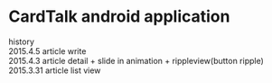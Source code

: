 # CardTalk android application

history<br />
2015.4.5 article write<br />
2015.4.3 article detail + slide in animation + rippleview(button ripple)<br />
2015.3.31 article list view
